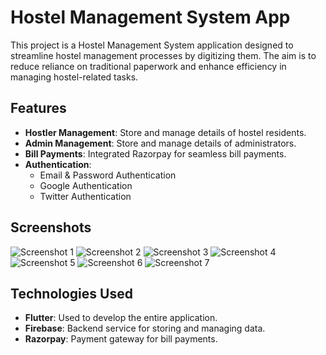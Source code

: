 # Hostel Management System App

This project is a Hostel Management System application designed to streamline hostel management processes by digitizing them. The aim is to reduce reliance on traditional paperwork and enhance efficiency in managing hostel-related tasks.

## Features

- **Hostler Management**: Store and manage details of hostel residents.
- **Admin Management**: Store and manage details of administrators.
- **Bill Payments**: Integrated Razorpay for seamless bill payments.
- **Authentication**:
  - Email & Password Authentication
  - Google Authentication
  - Twitter Authentication

## Screenshots
![Screenshot 1](https://github.com/amanpandey0286/Hostel-Management-System/blob/master/screenshots/s1.jpg)
![Screenshot 2](https://github.com/amanpandey0286/Hostel-Management-System/blob/master/screenshots/s2.jpg)
![Screenshot 3](https://github.com/amanpandey0286/Hostel-Management-System/blob/master/screenshots/s3.jpg)
![Screenshot 4](https://github.com/amanpandey0286/Hostel-Management-System/blob/master/screenshots/s4.jpg)
![Screenshot 5](https://github.com/amanpandey0286/Hostel-Management-System/blob/master/screenshots/s5.jpg)
![Screenshot 6](https://github.com/amanpandey0286/Hostel-Management-System/blob/master/screenshots/s6.jpg)
![Screenshot 7](https://github.com/amanpandey0286/Hostel-Management-System/blob/master/screenshots/s7.jpg)


## Technologies Used

- **Flutter**: Used to develop the entire application.
- **Firebase**: Backend service for storing and managing data.
- **Razorpay**: Payment gateway for bill payments.
